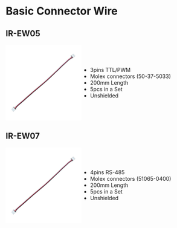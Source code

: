 # Basic Connector Wire
## IR-EW05
<div style="display:flex">
	<img style="width:200px"src="./ew05.png" />
	<ul style="margin:auto 0">
	<li>  3pins TTL/PWM</li>
	<li> Molex connectors (50-37-5033)</li>
	<li> 200mm Length</li>
	<li> 5pcs in a Set</li>
	<li> Unshielded</li>
	</ul>
</div>

## IR-EW07
<div style="display:flex">
	<img style="width:200px"src="./ew05.png" />
	<ul style="margin:auto 0">
	<li> 4pins RS-485</li>
	<li> Molex connectors (51065-0400)</li>
	<li> 200mm Length</li>
	<li> 5pcs in a Set</li>
	<li> Unshielded</li>
	</ul>
</div>
